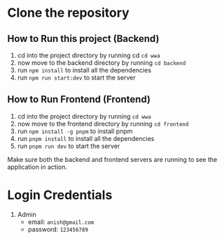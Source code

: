# Clone the repository

## How to Run this project (Backend)

1. cd into the project directory by running cd `cd wwa`
2. now move to the backend directory by running `cd backend`
3. run `npm install` to install all the dependencies
4. run `npm run start:dev` to start the server

## How to Run Frontend (Frontend)

1. cd into the project directory by running `cd wwa`
2. now move to the frontend directory by running `cd frontend`
3. run `npm install -g pnpm` to install pnpm
4. run `pnpm install` to install all the dependencies
5. run `pnpm run dev` to start the server

Make sure both the backend and frontend servers are running to see the application in action.

# Login Credentials

1. Admin
   - email: `anish@gmail.com`
   - password: `123456789`

